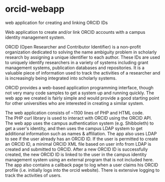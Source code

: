 # orcid-webapp
web application for creating and linking ORCID IDs

Web application to create and/or link ORCID accounts with a campus identity management system. 

 ORCID (Open Researcher and Contributor Identifier) is a non-profit organization dedicated to solving the name ambiguity problem in scholarly research by assigning a unique identifier to each author.
These IDs are used to uniquely identify researchers in a variety of systems including grant management systems, publication databases and repositories.   It is a valuable piece of information used to track the activities of a researcher and is increasingly being integrated into scholarly systems.

 
ORCID provides a web-based application programming interface, though not very many code samples to get a system up and running quickly.   The web app we created is fairly simple and would provide a good starting point for other universities who are interested in creating a similar system.
  
The web application consists of ~1100 lines of PHP and HTML code.  
The PHP curl library is used to interact with ORCID using the ORCID API.
The web app uses the campus authentication system (e.g. Shibboleth) to get a user's identity, and then uses the campus LDAP system to get additional information such as names & affiliation.   The app also uses LDAP to see if the user already has an ORCID ID.
If the user is permitted to create an ORCID ID, a minimal ORCID XML file based on user info from LDAP is created and submitted to ORCID. 
After  a new ORCID ID is successfully created, the new ORCID ID is linked to the user in the campus identity management system using an external program that is not included here.   
The app also contains a callback page to log when a user claims his ORCID profile  (i.e. initially logs into the orcid website).  There is extensive logging to track the activities of users.
 
